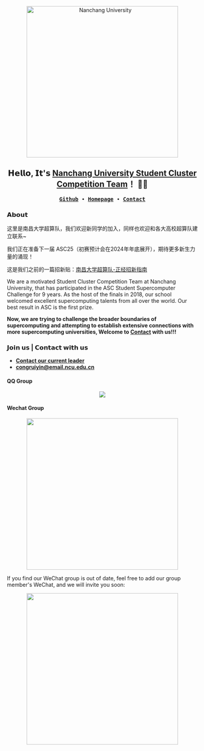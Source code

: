 <p align="center">
    <img alt="Nanchang University" src="https://cdnjson.com/images/2023/08/11/NCUSCC.png" height="400">
</p>

<h2 align="center"> 𝗛𝗲𝗹𝗹𝗼, 𝗜𝘁'𝘀 <a href="https://ncuscc.github.io/">Nanchang University Student Cluster Competition Team</a>！ 👨‍💻 </h2>

<p align="center">
  <samp>
    <a href="https://github.com/NCUSCC"><b>Github</b></a> ∙ 
    <a href="https://ncuscc.github.io/"><b>Homepage</b></a> ∙
      <a href="https://ncuscc.github.io/Contact"><b>Contact</b></a> 
  </samp>
</p>

### 𝗔𝗯𝗼𝘂𝘁

这里是南昌大学超算队，我们欢迎新同学的加入，同样也欢迎和各大高校超算队建立联系~

我们正在准备下一届 ASC25（初赛预计会在2024年年底展开），期待更多新生力量的涌现！

这是我们之前的一篇招新贴：[南昌大学超算队-正经招新指南](https://zhuanlan.zhihu.com/p/628849152)

We are a motivated Student Cluster Competition Team at Nanchang University, that has participated in the ASC Student Supercomputer Challenge for 9 years. As the host of the finals in 2018, our school welcomed excellent supercomputing talents from all over the world. Our best result in ASC is the first prize.

**Now, we are trying to challenge the broader boundaries of supercomputing and attempting to establish extensive connections with more supercomputing universities, Welcome to [Contact](https://ncuscc.github.io/Contact) with us!!!**

### 𝗝𝗼𝗶𝗻 𝘂𝘀 | 𝗖𝗼𝗻𝘁𝗮𝗰𝘁 𝘄𝗶𝘁𝗵 𝘂𝘀

<!--[**Official Email**](mailto:hpc@ncuscc.tech) -->
- [**Contact our current leader**](mailto:weihan-yi-teapo1de@email.ncu.edu.cn)
- [**congruiyin@email.ncu.edu.cn**](mailto:congruiyin@email.ncu.edu.cn)
#### QQ Group
<div align=center><img src="https://github-production-user-asset-6210df.s3.amazonaws.com/88324880/238270227-a13ca42b-9eb0-4111-9cc3-3870cd149600.png"></div>

#### Wechat Group
<div align=center><img src="https://github.com/NCUSCC/.github/assets/88324880/8f8b9146-2dbb-4d3e-9861-3d1565abaa17" height="400"></div>

If you find our WeChat group is out of date, feel free to add our group member's WeChat, and we will invite you soon:
<div align=center><img src="https://github.com/NCUSCC/.github/assets/88324880/b6dc34e3-01bc-42f3-8643-a61d4c6507ed" height="400"></div>


